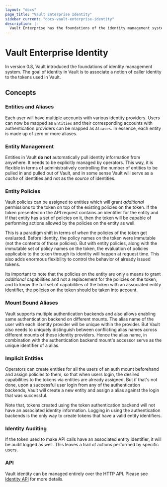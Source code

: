 ```yaml
---
layout: "docs"
page_title: "Vault Enterprise Identity"
sidebar_current: "docs-vault-enterprise-identity"
description: |-
  Vault Enterprise has the foundations of the identity management system.
---
```


# Vault Enterprise Identity

In version 0.8, Vault introduced the foundations of identity management system.
The goal of identity in Vault is to associate a notion of caller identity to
the tokens used in Vault.

## Concepts

### Entities and Aliases

Each user will have multiple accounts with various identity providers. Users
can now be mapped as `Entities` and their corresponding accounts with
authentication providers can be mapped as `Aliases`. In essence, each entity
is made up of zero or more aliases.

### Entity Management

Entities in Vault **do not** automatically pull identity information from
anywhere. It needs to be explicitly managed by operators. This way, it is
flexible in terms of administratively controlling the number of entities to be
pulled in and pulled out of Vault, and in some sense Vault will serve as a
_cache_ of identities and not as the _source_ of identities.

### Entity Policies

Vault policies can be assigned to entities which will grant _additional_
permissions to the token on top of the existing policies on the token. If the
token presented on the API request contains an identifier for the entity and if
that entity has a set of policies on it, then the token will be capable of
performing actions allowed by the policies on the entity as well.

This is a paradigm shift in terms of _when_ the policies of the token get
evaluated. Before identity, the policy names on the token were immutable (not
the contents of those policies). But with entity policies, along with the
immutable set of policy names on the token, the evaluation of policies
applicable to the token through its identity will happen at request time. This
also adds enormous flexibility to control the behavior of already issued
tokens.

Its important to note that the policies on the entity are only a means to grant
_additional_ capabilities and not a replacement for the policies on the token,
and to know the full set of capabilities of the token with an associated entity
identifier, the policies on the token should be taken into account.

### Mount Bound Aliases

Vault supports multiple authentication backends and also allows enabling same
authentication backend on different mounts. The alias name of the user with
each identity provider will be unique within the provider. But Vault also needs
to uniquely distinguish between conflicting alias names across different
mounts of these identity providers. Hence the alias name, in combination with
the authentication backend mount's accessor serve as the unique identifier of a
alias.

### Implicit Entities

Operators can create entities for all the users of an auth mount
beforehand and assign policies to them, so that when users login, the desired
capabilities to the tokens via entities are already assigned. But if that's not
done, upon a successful user login from any of the authentication backends,
Vault will create a new entity and assign a alias against the login that was
successful.

Note that, tokens created using the token authentication backend will not have
an associated identity information. Logging in using the authentication
backends is the only way to create tokens that have a valid entity identifiers.

### Identity Auditing

If the token used to make API calls have an associated entity identifier, it will
be audit logged as well. This leaves a trail of actions performed by specific
users.

### API

Vault identity can be managed entirely over the HTTP API. Please see [Identity
API](/api/secret/identity/index.html) for more details.
